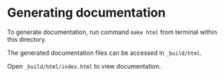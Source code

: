 # Generating documentation

To generate documentation, run command `make html` from terminal within this directory.

The generated documentation files can be accessed in `_build/html`.

Open `_build/html/index.html` to view documentation.